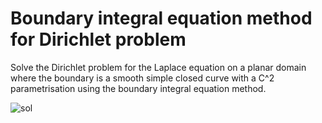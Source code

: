 # Boundary integral equation method for Dirichlet problem

Solve the Dirichlet problem for the Laplace equation on 
a planar domain where the boundary is a smooth simple 
closed curve with a C^2 parametrisation using the 
boundary integral equation method.

![sol](https://rawgithub.com/daleroberts/inteq-laplace/master/sol.png)
